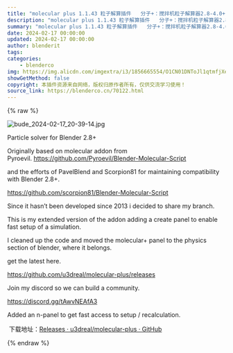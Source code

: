 ```yaml
---
title: "molecular plus 1.1.43 粒子解算插件   分子+：搅拌机粒子解算器2.8-4.0+"
description: "molecular plus 1.1.43 粒子解算插件   分子+：搅拌机粒子解算器2.8-4.0+"
summary: "molecular plus 1.1.43 粒子解算插件   分子+：搅拌机粒子解算器2.8-4.0+"
date: 2024-02-17 00:00:00
updated: 2024-02-17 00:00:00
author: blenderit
tags: 
categories:
    - blenderco
img: https://img.alicdn.com/imgextra/i3/1856665554/O1CN01DNToJl1qtmfjXep01_!!1856665554.jpg
showGetMethod: false
copyright: 本插件资源来自网络，版权归原作者所有，仅供交流学习使用！
source_link: https://blenderco.cn/70122.html
---
```


{% raw %}
<p data-immersive-translate-paragraph="1" data-immersive-translate-walked="dc9c0729-7c1a-478e-a283-e82d73d75c00"><img src="https://img.alicdn.com/imgextra/i3/1856665554/O1CN01DNToJl1qtmfjXep01_!!1856665554.jpg" alt="bude_2024-02-17_20-39-14.jpg"></p><p data-immersive-translate-paragraph="1" data-immersive-translate-walked="dc9c0729-7c1a-478e-a283-e82d73d75c00">Particle solver for Blender 2.8+<span class="notranslate immersive-translate-target-wrapper" lang="zh-CN" data-immersive-translate-loading-id="1"> </span></p><p data-immersive-translate-paragraph="1" data-immersive-translate-walked="dc9c0729-7c1a-478e-a283-e82d73d75c00">Originally based on molecular addon from Pyroevil. <a href="https://github.com/Pyroevil/Blender-Molecular-Script" data-immersive-translate-walked="dc9c0729-7c1a-478e-a283-e82d73d75c00">https://github.com/Pyroevil/Blender-Molecular-Script</a><span class="notranslate immersive-translate-target-wrapper" lang="zh-CN" data-immersive-translate-loading-id="2"> </span></p><p data-immersive-translate-paragraph="1" data-immersive-translate-walked="dc9c0729-7c1a-478e-a283-e82d73d75c00">and the efforts of PavelBlend and Scorpion81 for maintaining compatibility with Blender 2.8+.<span class="notranslate immersive-translate-target-wrapper" lang="zh-CN" data-immersive-translate-loading-id="3"> </span></p><p data-immersive-translate-walked="dc9c0729-7c1a-478e-a283-e82d73d75c00"><a href="https://github.com/scorpion81/Blender-Molecular-Script" data-immersive-translate-walked="dc9c0729-7c1a-478e-a283-e82d73d75c00">https://github.com/scorpion81/Blender-Molecular-Script</a></p><p data-immersive-translate-paragraph="1" data-immersive-translate-walked="dc9c0729-7c1a-478e-a283-e82d73d75c00">Since it hasn’t been developed since 2013 i decided to share my branch.<span class="notranslate immersive-translate-target-wrapper" lang="zh-CN" data-immersive-translate-loading-id="4"> </span></p><p data-immersive-translate-paragraph="1" data-immersive-translate-walked="dc9c0729-7c1a-478e-a283-e82d73d75c00">This is my extended version of the addon adding a create panel to enable fast setup of a simulation.<span class="notranslate immersive-translate-target-wrapper" lang="zh-CN" data-immersive-translate-loading-id="5"> </span></p><p data-immersive-translate-paragraph="1" data-immersive-translate-walked="dc9c0729-7c1a-478e-a283-e82d73d75c00">I cleaned up the code and moved the molecular+ panel to the physics section of blender, where it belongs.<span class="notranslate immersive-translate-target-wrapper" lang="zh-CN" data-immersive-translate-loading-id="6"> </span></p><p data-immersive-translate-paragraph="1" data-immersive-translate-walked="dc9c0729-7c1a-478e-a283-e82d73d75c00">get the latest here.<span class="notranslate immersive-translate-target-wrapper" lang="zh-CN" data-immersive-translate-loading-id="7"> </span></p><p data-immersive-translate-walked="dc9c0729-7c1a-478e-a283-e82d73d75c00"><a href="https://github.com/u3dreal/molecular-plus/releases" data-immersive-translate-walked="dc9c0729-7c1a-478e-a283-e82d73d75c00">https://github.com/u3dreal/molecular-plus/releases</a></p><p data-immersive-translate-paragraph="1" data-immersive-translate-walked="dc9c0729-7c1a-478e-a283-e82d73d75c00">Join my discord so we can build a community.<span class="notranslate immersive-translate-target-wrapper" lang="zh-CN" data-immersive-translate-loading-id="8"> </span></p><p data-immersive-translate-walked="dc9c0729-7c1a-478e-a283-e82d73d75c00"><a href="https://discord.gg/tAwvNEAfA3" data-immersive-translate-walked="dc9c0729-7c1a-478e-a283-e82d73d75c00">https://discord.gg/tAwvNEAfA3</a></p><p data-immersive-translate-paragraph="1" data-immersive-translate-walked="dc9c0729-7c1a-478e-a283-e82d73d75c00">Added an n-panel to get fast access to setup / recalculation.<span class="notranslate immersive-translate-target-wrapper" lang="zh-CN" data-immersive-translate-loading-id="9"> </span></p><p data-immersive-translate-paragraph="1" data-immersive-translate-walked="dc9c0729-7c1a-478e-a283-e82d73d75c00"> 下载地址：<a href="https://github.com/u3dreal/molecular-plus/releases">Releases · u3dreal/molecular-plus · GitHub</a></p><p data-immersive-translate-paragraph="1" data-immersive-translate-walked="dc9c0729-7c1a-478e-a283-e82d73d75c00">
</p>
<div style="display: none">blenderco</div>
{% endraw %}